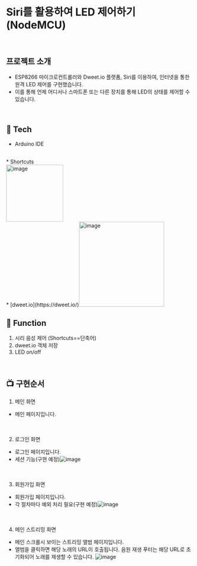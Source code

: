# Siri를 활용하여 LED 제어하기 (NodeMCU)
<br>

## 프로젝트 소개
* ESP8266 마이크로컨트롤러와 Dweet.io 플랫폼, Siri를 이용하여, 인터넷을 통한 원격 LED 제어를 구현했습니다.
* 이를 통해 언제 어디서나 스마트폰 또는 다른 장치를 통해 LED의 상태를 제어할 수 있습니다.
<br>

## 🔨 Tech
* Arduino IDE
<br>
* Shortcuts<br><img width="154" alt="image" src="https://github.com/Sorae1118/NodeMCU-SiriControl/assets/115053276/0514cc39-d658-44e1-b978-77d7014ce297">
<br>
* [dweet.io](https://dweet.io/)<img width="230" alt="image" src="https://github.com/Sorae1118/NodeMCU-SiriControl/assets/115053276/18b53b9f-2045-4de5-986a-f7b44ecd5141">

<br>

## 📀 Function
1. 시리 음성 제어 (Shortcuts==단축어)
2. dweet.io 객체 저장
3. LED on/off
<br>

## 📺 구현순서

1. 메인 화면
* 메인 페이지입니다.<br><br><br>

2. 로그인 화면
* 로그인 페이지입니다.
* 세션 기능(구현 예정)![image](https://github.com/Sorae1118/Music-Streaming/assets/115053276/625b788e-fa1f-4a44-bda2-cb8bcaed729e)
<br><br><br>

3. 회원가입 화면
* 회원가입 페이지입니다.
* 각 절차마다 예외 처리 필요(구현 예정)![image](https://github.com/Sorae1118/Music-Streaming/assets/115053276/2c06c600-9902-486e-88c2-137e2f081bbe)
<br><br><br>

4. 메인 스트리밍 화면
* 메인 스크롤시 보이는 스트리밍 앨범 페이지입니다.
* 앨범을 클릭하면 해당 노래의 URL이 호출됩니다. 음원 재생 푸터는 해당 URL로 초기화되어 노래를 재생할 수 있습니다. ![image](https://github.com/Sorae1118/Music-Streaming/assets/115053276/36e7334b-5b0d-4b4a-9f53-e473ec78ebf3)
<br><br><br>






      



